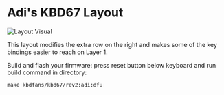 # Adi's KBD67 Layout
![Layout Visual](https://i.imgur.com/xuFkvVI.png)

This layout modifies the extra row on the right and makes some of the key bindings easier to reach on Layer 1.

Build and flash your firmware: press reset button below keyboard and run build command in directory:

```make kbdfans/kbd67/rev2:adi:dfu```
